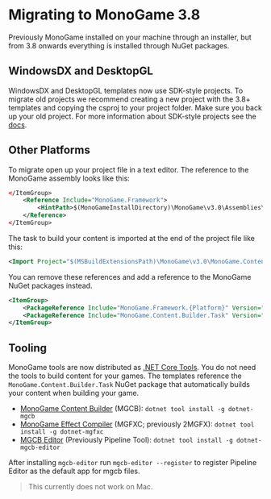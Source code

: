# Migrating to MonoGame 3.8

Previously MonoGame installed on your machine through an installer, but from 3.8 onwards everything is installed through NuGet packages.

## WindowsDX and DesktopGL

WindowsDX and DesktopGL templates now use SDK-style projects.
To migrate old projects we recommend creating a new project with the 3.8+ templates and
copying the csproj to your project folder. Make sure you back up your old project.
For more information about SDK-style projects see the [docs](https://docs.microsoft.com/en-us/dotnet/core/tools/csproj).

## Other Platforms

To migrate open up your project file in a text editor.
The reference to the MonoGame assembly looks like this:

```xml
</ItemGroup>
    <Reference Include="MonoGame.Framework">
        <HintPath>$(MonoGameInstallDirectory)\MonoGame\v3.0\Assemblies\{Platform}\MonoGame.Framework.dll</HintPath>
    </Reference>
</ItemGroup>
```

The task to build your content is imported at the end of the project file like this:

```xml
<Import Project="$(MSBuildExtensionsPath)\MonoGame\v3.0\MonoGame.Content.Builder.targets" />
```

You can remove these references and add a reference to the MonoGame NuGet packages instead.

```xml
<ItemGroup>
    <PackageReference Include="MonoGame.Framework.{Platform}" Version="3.8.0" />
    <PackageReference Include="MonoGame.Content.Builder.Task" Version="3.8.0" />
</ItemGroup>
```

## Tooling

MonoGame tools are now distributed as [.NET Core Tools](https://docs.microsoft.com/en-us/dotnet/core/tools/global-tools).
You do not need the tools to build content for your games. The templates reference the `MonoGame.Content.Builder.Task`
NuGet package that automatically builds your content when building your game.

- [MonoGame Content Builder](~/articles/tools/mgcb.md) (MGCB): `dotnet tool install -g dotnet-mgcb`
- [MonoGame Effect Compiler](~/articles/tools/2mgfx.md) (MGFXC; previously 2MGFX): `dotnet tool install -g dotnet-mgfxc`
- [MGCB Editor](~/articles/tools/pipeline.md) (Previously Pipeline Tool): `dotnet tool install -g dotnet-mgcb-editor`

After installing `mgcb-editor` run `mgcb-editor --register` to register Pipeline Editor as the default app for mgcb
files. 

> This currently does not work on Mac.
